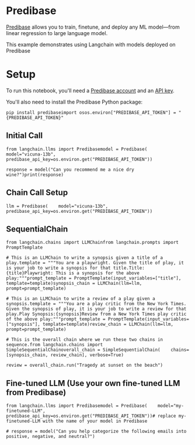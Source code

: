 Predibase
=========

[Predibase](https://predibase.com/) allows you to train, finetune, and deploy any ML model—from linear regression to large language model.

This example demonstrates using Langchain with models deployed on Predibase

Setup
=====

To run this notebook, you'll need a [Predibase account](https://predibase.com/free-trial/?utm_source=langchain) and an [API key](https://docs.predibase.com/sdk-guide/intro).

You'll also need to install the Predibase Python package:

    pip install predibaseimport osos.environ["PREDIBASE_API_TOKEN"] = "{PREDIBASE_API_TOKEN}"

Initial Call[​](#initial-call "Direct link to Initial Call")
------------------------------------------------------------

    from langchain.llms import Predibasemodel = Predibase(    model="vicuna-13b", predibase_api_key=os.environ.get("PREDIBASE_API_TOKEN"))

    response = model("Can you recommend me a nice dry wine?")print(response)

Chain Call Setup[​](#chain-call-setup "Direct link to Chain Call Setup")
------------------------------------------------------------------------

    llm = Predibase(    model="vicuna-13b", predibase_api_key=os.environ.get("PREDIBASE_API_TOKEN"))

SequentialChain[​](#sequentialchain "Direct link to SequentialChain")
---------------------------------------------------------------------

    from langchain.chains import LLMChainfrom langchain.prompts import PromptTemplate

    # This is an LLMChain to write a synopsis given a title of a play.template = """You are a playwright. Given the title of play, it is your job to write a synopsis for that title.Title: {title}Playwright: This is a synopsis for the above play:"""prompt_template = PromptTemplate(input_variables=["title"], template=template)synopsis_chain = LLMChain(llm=llm, prompt=prompt_template)

    # This is an LLMChain to write a review of a play given a synopsis.template = """You are a play critic from the New York Times. Given the synopsis of play, it is your job to write a review for that play.Play Synopsis:{synopsis}Review from a New York Times play critic of the above play:"""prompt_template = PromptTemplate(input_variables=["synopsis"], template=template)review_chain = LLMChain(llm=llm, prompt=prompt_template)

    # This is the overall chain where we run these two chains in sequence.from langchain.chains import SimpleSequentialChainoverall_chain = SimpleSequentialChain(    chains=[synopsis_chain, review_chain], verbose=True)

    review = overall_chain.run("Tragedy at sunset on the beach")

Fine-tuned LLM (Use your own fine-tuned LLM from Predibase)[​](#fine-tuned-llm-use-your-own-fine-tuned-llm-from-predibase "Direct link to Fine-tuned LLM (Use your own fine-tuned LLM from Predibase)")
-------------------------------------------------------------------------------------------------------------------------------------------------------------------------------------------------------

    from langchain.llms import Predibasemodel = Predibase(    model="my-finetuned-LLM", predibase_api_key=os.environ.get("PREDIBASE_API_TOKEN"))# replace my-finetuned-LLM with the name of your model in Predibase

    # response = model("Can you help categorize the following emails into positive, negative, and neutral?")